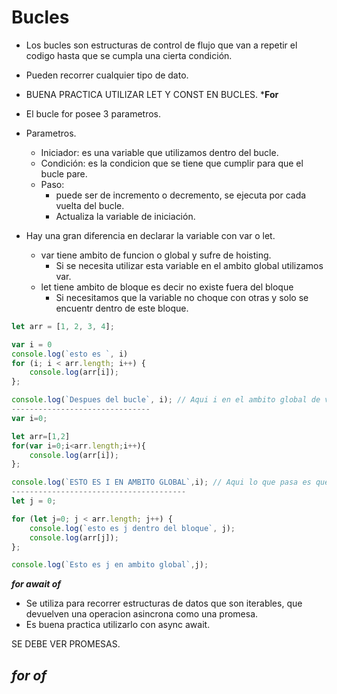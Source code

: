 # Bucles 
- Los bucles son estructuras de control de flujo que van a repetir el codigo hasta que se cumpla una cierta condición.
- Pueden recorrer cualquier tipo de dato.
- BUENA PRACTICA UTILIZAR LET Y CONST EN BUCLES.
***For**

- El bucle for posee 3 parametros.
- Parametros.
    - Iniciador: es una variable que utilizamos dentro del bucle.
    - Condición: es la condicion que se tiene que cumplir para que el bucle pare.
    - Paso: 
        - puede ser  de incremento o decremento, se ejecuta por cada vuelta del bucle. 
        - Actualiza la variable de iniciación.
- Hay una gran diferencia en declarar la variable con var o let.
    - var tiene ambito de funcion o global y sufre de hoisting.
        - Si se necesita utilizar esta variable en el ambito global utilizamos var.
    - let tiene ambito de bloque es decir no existe fuera del bloque 
        - Si necesitamos que la variable no choque con otras y solo se encuentr dentro de este bloque.

```js
let arr = [1, 2, 3, 4];

var i = 0
console.log(`esto es `, i)
for (i; i < arr.length; i++) {
    console.log(arr[i]);
};

console.log(`Despues del bucle`, i); // Aqui i en el ambito global de va actualizando.
-------------------------------
var i=0;

let arr=[1,2]
for(var i=0;i<arr.length;i++){
    console.log(arr[i]);
};

console.log(`ESTO ES I EN AMBITO GLOBAL`,i); // Aqui lo que pasa es que i  del ambito global se sobreescribe con mi variable dentro del bucle debido a que estas poseen ambito global (solo ven el contexto global.)
---------------------------------------
let j = 0;

for (let j=0; j < arr.length; j++) {
    console.log(`esto es j dentro del bloque`, j);
    console.log(arr[j]);
};

console.log(`Esto es j en ambito global`,j);
```

***for await of***
- Se utiliza para recorrer estructuras de datos que son iterables, que devuelven una operacion asincrona como una promesa.
- Es buena practica utilizarlo con async await.


SE DEBE VER PROMESAS.

***for of***
- 